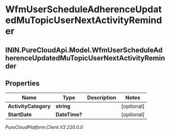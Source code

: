 # WfmUserScheduleAdherenceUpdatedMuTopicUserNextActivityReminder

## ININ.PureCloudApi.Model.WfmUserScheduleAdherenceUpdatedMuTopicUserNextActivityReminder

## Properties

|Name | Type | Description | Notes|
|------------ | ------------- | ------------- | -------------|
| **ActivityCategory** | **string** |  | [optional] |
| **StartDate** | **DateTime?** |  | [optional] |



_PureCloudPlatform.Client.V2 220.0.0_
